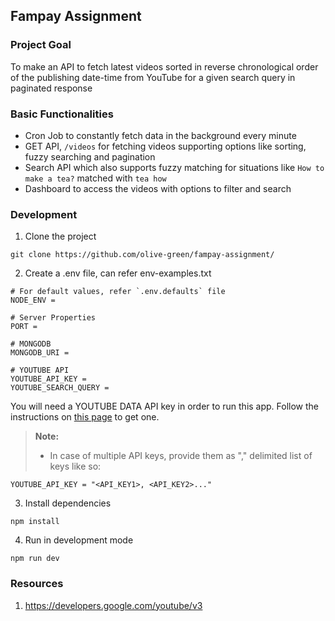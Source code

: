 ## Fampay Assignment

### Project Goal

To make an API to fetch latest videos sorted in reverse chronological order of the publishing date-time from YouTube for a given search query in paginated response

### Basic Functionalities

- Cron Job to constantly fetch data in the background every minute
- GET API, `/videos` for fetching videos supporting options like sorting, fuzzy searching and pagination
- Search API which also supports fuzzy matching for situations like `How to make a tea?` matched with `tea how`
- Dashboard to access the videos with options to filter and search

### Development

1. Clone the project

`git clone https://github.com/olive-green/fampay-assignment/`

2. Create a .env file, can refer env-examples.txt

```
# For default values, refer `.env.defaults` file
NODE_ENV = 

# Server Properties
PORT =

# MONGODB
MONGODB_URI = 

# YOUTUBE API
YOUTUBE_API_KEY =
YOUTUBE_SEARCH_QUERY =
```
You will need a YOUTUBE DATA API key in order to run this app. Follow the instructions on [this page](https://developers.google.com/youtube/v3/getting-started) to get one.

> **Note:** 
> - In case of multiple API keys, provide them as "," delimited list of keys like so:

```
YOUTUBE_API_KEY = "<API_KEY1>, <API_KEY2>..."
```

3. Install dependencies

`npm install`

4. Run in development mode

`npm run dev`

### Resources

1. https://developers.google.com/youtube/v3

